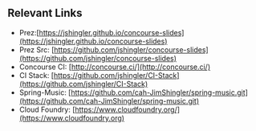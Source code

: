 ## Relevant Links

* Prez:[https://jshingler.github.io/concourse-slides](https://jshingler.github.io/concourse-slides)
* Prez Src: [https://github.com/jshingler/concourse-slides](https://github.com/jshingler/concourse-slides)
* Concourse CI: [http://concourse.ci/](http://concourse.ci/)
* CI Stack: [https://github.com/jshingler/CI-Stack](https://github.com/jshingler/CI-Stack)
* Spring-Music: [https://github.com/cah-JimShingler/spring-music.git](https://github.com/cah-JimShingler/spring-music.git)
* Cloud Foundry: [https://www.cloudfoundry.org/](https://www.cloudfoundry.org)
